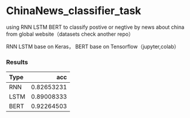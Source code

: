 # ChinaNews_classifier_task
 using RNN LSTM BERT to classify postive or negtive by news about china from global website（datasets check another repo）
 
 RNN LSTM base on Keras， 
 BERT base on Tensorflow（jupyter,colab）
 
 ### Results
 | Type      |    acc| 
 | :-------- | --------:| 
 | RNN | 0.82653231|
 | LSTM| 0.89008333| 
 | BERT | 0.92264503| 
